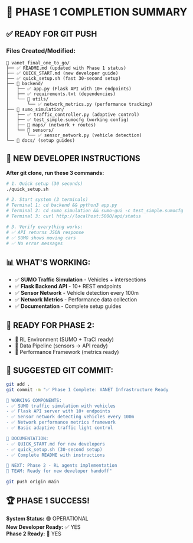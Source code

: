 # 🎯 PHASE 1 COMPLETION SUMMARY

## ✅ **READY FOR GIT PUSH**

### **Files Created/Modified:**
```
📁 vanet_final_one_to_go/
├── ✅ README.md (updated with Phase 1 status)
├── ✅ QUICK_START.md (new developer guide)
├── ✅ quick_setup.sh (fast 30-second setup)
├── 📁 backend/
│   ├── ✅ app.py (Flask API with 10+ endpoints)
│   ├── ✅ requirements.txt (dependencies)
│   └── 📁 utils/
│       └── ✅ network_metrics.py (performance tracking)
├── 📁 sumo_simulation/
│   ├── ✅ traffic_controller.py (adaptive control)
│   ├── ✅ test_simple.sumocfg (working config)
│   ├── 📁 maps/ (network + routes)
│   └── 📁 sensors/
│       └── ✅ sensor_network.py (vehicle detection)
└── 📁 docs/ (setup guides)
```

## 🚀 **NEW DEVELOPER INSTRUCTIONS**

**After git clone, run these 3 commands:**

```bash
# 1. Quick setup (30 seconds)
./quick_setup.sh

# 2. Start system (3 terminals)
# Terminal 1: cd backend && python3 app.py
# Terminal 2: cd sumo_simulation && sumo-gui -c test_simple.sumocfg  
# Terminal 3: curl http://localhost:5000/api/status

# 3. Verify everything works:
# ✅ API returns JSON response
# ✅ SUMO shows moving cars
# ✅ No error messages
```

## 📊 **WHAT'S WORKING:**
- ✅ **SUMO Traffic Simulation** - Vehicles + intersections
- ✅ **Flask Backend API** - 10+ REST endpoints  
- ✅ **Sensor Network** - Vehicle detection every 100m
- ✅ **Network Metrics** - Performance data collection
- ✅ **Documentation** - Complete setup guides

## 🎯 **READY FOR PHASE 2:**
- 🚀 RL Environment (SUMO + TraCI ready)
- 🚀 Data Pipeline (sensors → API ready)  
- 🚀 Performance Framework (metrics ready)

## 📝 **SUGGESTED GIT COMMIT:**

```bash
git add .
git commit -m "✅ Phase 1 Complete: VANET Infrastructure Ready

🎯 WORKING COMPONENTS:
- ✅ SUMO traffic simulation with vehicles
- ✅ Flask API server with 10+ endpoints
- ✅ Sensor network detecting vehicles every 100m  
- ✅ Network performance metrics framework
- ✅ Basic adaptive traffic light control

📖 DOCUMENTATION:
- ✅ QUICK_START.md for new developers
- ✅ quick_setup.sh (30-second setup)
- ✅ Complete README with instructions

🚀 NEXT: Phase 2 - RL agents implementation
👥 TEAM: Ready for new developer handoff"

git push origin main
```

## 🏆 **PHASE 1 SUCCESS!**
**System Status:** 🟢 OPERATIONAL  
**New Developer Ready:** ✅ YES  
**Phase 2 Ready:** 🚀 YES